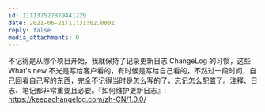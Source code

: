 ```yaml
---
id: 111137527879441229
date: 2021-06-21T11:31:02.000Z
reply: false
media_attachments: 0
---
```


不记得是从哪个项目开始，我就保持了记录更新日志 ChangeLog 的习惯，这些 What's new 不光是写给客户看的，有时候是写给自己看的，不然过一段时间，自己回看自己写的东西，完全不记得当时是怎么写的了，忘记怎么配置了。注释、日志、笔记都非常重要且必要。『如何维护更新日志』: https://keepachangelog.com/zh-CN/1.0.0/ 

